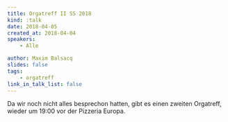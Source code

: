 ```yaml
---
title: Orgatreff II SS 2018
kind: :talk
date: 2018-04-05
created_at: 2018-04-04
speakers:
    - Alle

author: Maxim Balsacq
slides: false
tags:
    - orgatreff
link_in_talk_list: false
---
```


Da wir noch nicht alles besprechon hatten, gibt es einen zweiten Orgatreff, wieder um 19:00 vor der Pizzeria Europa.
